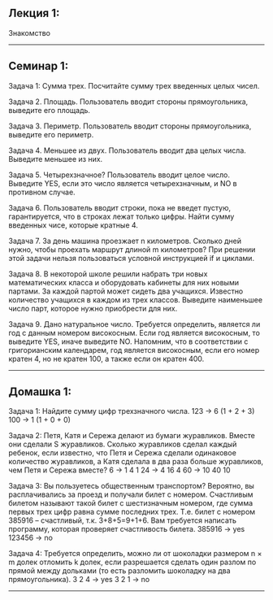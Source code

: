 ## Лекция 1: 

Знакомство
***

## Семинар 1:

Задача 1: Сумма трех. Посчитайте сумму трех введенных целых чисел.

Задача 2. Площадь. Пользователь вводит стороны прямоугольника, выведите его площадь.

Задача 3. Периметр. Пользователь вводит стороны прямоугольника, выведите его периметр.

Задача 4. Меньшее из двух. Пользователь вводит два целых числа. Выведите меньшее из них.

Задача 5. Четырехзначное? Пользователь вводит целое число. Выведите YES, если это число является четырехзначным, и NO в противном случае.

Задача 6. Пользователь вводит строки, пока не введет пустую, гарантируется, что в строках лежат только цифры. Найти сумму введенных чисе, которые кратные 4.

Задача 7. За день машина проезжает n километров. Сколько дней нужно, чтобы проехать маршрут длиной m километров? При решении этой задачи нельзя пользоваться условной 
инструкцией if и циклами.

Задача 8. В некоторой школе решили набрать три новых математических класса и оборудовать кабинеты для них новыми партами. За каждой партой может сидеть два учащихся. Известно количество учащихся в каждом из трех классов. Выведите наименьшее число парт, которое нужно приобрести для них.

Задача 9. Дано натуральное число. Требуется определить, является ли год с данным номером високосным. Если год является високосным, то выведите YES, иначе выведите NO. Напомним, что в соответствии с григорианским календарем, год является високосным, если его номер кратен 4, но не кратен 100, а также если он кратен 400.
***
## Домашка 1:

Задача 1: Найдите сумму цифр трехзначного числа.
123 -> 6 (1 + 2 + 3)
100 -> 1 (1 + 0 + 0)

Задача 2: Петя, Катя и Сережа делают из бумаги журавликов. Вместе они сделали S журавликов. Сколько журавликов сделал каждый ребенок, если известно, что Петя и Сережа сделали одинаковое количество журавликов, а Катя сделала в два раза больше журавликов, чем Петя и Сережа вместе?
6 -> 1  4  1
24 -> 4  16  4
60 -> 10  40  10

Задача 3: Вы пользуетесь общественным транспортом? Вероятно, вы расплачивались за проезд и получали билет с номером. Счастливым билетом называют такой билет с шестизначным номером, где сумма первых трех цифр равна сумме последних трех. Т.е. билет с номером 385916 – счастливый, т.к. 3+8+5=9+1+6. Вам требуется написать программу, которая проверяет счастливость билета.
385916 -> yes
123456 -> no

Задача 4: Требуется определить, можно ли от шоколадки размером n × m долек отломить k долек, если разрешается сделать один разлом по прямой между дольками (то есть разломить шоколадку на два прямоугольника).
3 2 4 -> yes
3 2 1 -> no
***